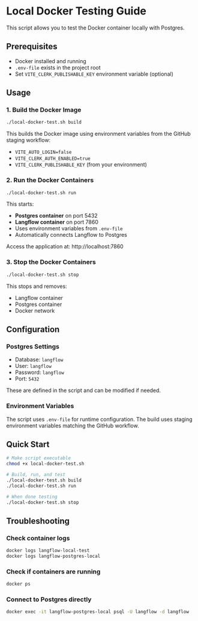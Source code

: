 # Local Docker Testing Guide

This script allows you to test the Docker container locally with Postgres.

## Prerequisites

- Docker installed and running
- `.env-file` exists in the project root
- Set `VITE_CLERK_PUBLISHABLE_KEY` environment variable (optional)

## Usage

### 1. Build the Docker Image

```bash
./local-docker-test.sh build
```

This builds the Docker image using environment variables from the GitHub staging workflow:
- `VITE_AUTO_LOGIN=false`
- `VITE_CLERK_AUTH_ENABLED=true`
- `VITE_CLERK_PUBLISHABLE_KEY` (from your environment)

### 2. Run the Docker Containers

```bash
./local-docker-test.sh run
```

This starts:
- **Postgres container** on port 5432
- **Langflow container** on port 7860
- Uses environment variables from `.env-file`
- Automatically connects Langflow to Postgres

Access the application at: http://localhost:7860

### 3. Stop the Docker Containers

```bash
./local-docker-test.sh stop
```

This stops and removes:
- Langflow container
- Postgres container
- Docker network

## Configuration

### Postgres Settings
- Database: `langflow`
- User: `langflow`
- Password: `langflow`
- Port: `5432`

These are defined in the script and can be modified if needed.

### Environment Variables

The script uses `.env-file` for runtime configuration. The build uses staging environment variables matching the GitHub workflow.

## Quick Start

```bash
# Make script executable
chmod +x local-docker-test.sh

# Build, run, and test
./local-docker-test.sh build
./local-docker-test.sh run

# When done testing
./local-docker-test.sh stop
```

## Troubleshooting

### Check container logs
```bash
docker logs langflow-local-test
docker logs langflow-postgres-local
```

### Check if containers are running
```bash
docker ps
```

### Connect to Postgres directly
```bash
docker exec -it langflow-postgres-local psql -U langflow -d langflow
```
